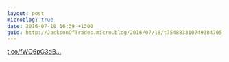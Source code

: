 ```yaml
---
layout: post
microblog: true
date: 2016-07-18 16:39 +1300
guid: http://JacksonOfTrades.micro.blog/2016/07/18/t754883310749384705.html
---
```

[t.co/fWO6pG3dB...](https://t.co/fWO6pG3dB6)
